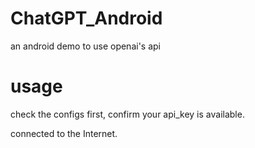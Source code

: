 # ChatGPT_Android
an android demo to use openai's api

# usage
check the configs first, confirm your api_key is available.


connected to the Internet.
